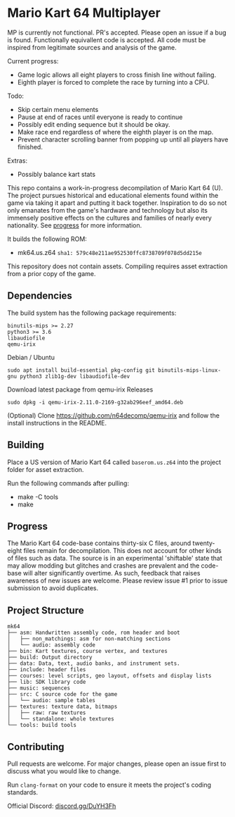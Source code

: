 # Mario Kart 64 Multiplayer

MP is currently not functional. PR's accepted. Please open an issue if a bug is found.
Functionally equivallent code is accepted. All code must be inspired from legitimate sources and analysis of the game.

Current progress:  
- Game logic allows all eight players to cross finish line without failing.  
- Eighth player is forced to complete the race by turning into a CPU.  

Todo:  
- Skip certain menu elements  
- Pause at end of races until everyone is ready to continue  
- Possibly edit ending sequence but it should be okay.  
- Make race end regardless of where the eighth player is on the map.  
- Prevent character scrolling banner from popping up until all players have finished.  

Extras:  
- Possibly balance kart stats

This repo contains a work-in-progress decompilation of Mario Kart 64 (U). The project pursues historical and educational elements found within the game via taking it apart and putting it back together. Inspiration to do so not only emanates from the game's hardware and technology but also its immensely positive effects on the cultures and families of nearly every nationality. See [progress](#Progress) for more information.

It builds the following ROM:

* mk64.us.z64 `sha1: 579c48e211ae952530ffc8738709f078d5dd215e`

This repository does not contain assets. Compiling requires asset extraction from a prior copy of the game.

## Dependencies

The build system has the following package requirements:

    binutils-mips >= 2.27
    python3 >= 3.6
    libaudiofile
    qemu-irix

Debian / Ubuntu
```
sudo apt install build-essential pkg-config git binutils-mips-linux-gnu python3 zlib1g-dev libaudiofile-dev
```
Download latest package from qemu-irix Releases
```
sudo dpkg -i qemu-irix-2.11.0-2169-g32ab296eef_amd64.deb
```
(Optional) Clone https://github.com/n64decomp/qemu-irix and follow the install instructions in the README.

## Building

Place a US version of Mario Kart 64 called `baserom.us.z64` into the project folder for asset extraction.

Run the following commands after pulling:

* make -C tools
* make

## Progress

The Mario Kart 64 code-base contains thirty-six C files, around twenty-eight files remain for decompilation. This does not account for other kinds of files such as data. The source is in an experimental 'shiftable' state that may allow modding but glitches and crashes are prevalent and the code-base will alter significantly overtime. As such, feedback that raises awareness of new issues are welcome. Please review issue #1 prior to issue submission to avoid duplicates.

## Project Structure
	
	mk64
	├── asm: Handwritten assembly code, rom header and boot
	│   ├── non_matchings: asm for non-matching sections
	│   └── audio: assembly code
	├── bin: Kart textures, course vertex, and textures
	├── build: Output directory
	├── data: Data, text, audio banks, and instrument sets.
	├── include: header files
	├── courses: level scripts, geo layout, offsets and display lists
	├── lib: SDK library code
	├── music: sequences
	├── src: C source code for the game
	│   └── audio: sample tables
	├── textures: texture data, bitmaps
	│   ├── raw: raw textures
  	│   └── standalone: whole textures
	└── tools: build tools

## Contributing

Pull requests are welcome. For major changes, please open an issue first to
discuss what you would like to change.

Run `clang-format` on your code to ensure it meets the project's coding standards.

Official Discord: [discord.gg/DuYH3Fh](https://discord.gg/DuYH3Fh)
